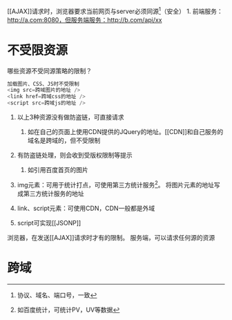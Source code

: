 [[AJAX]]请求时，浏览器要求当前网页与server必须同源[^1]（安全）
	1. 前端服务：http://a.com:8080，但服务端服务：http://b.com/api/xx
# 不受限资源
哪些资源不受同源策略的限制？
```js
加载图片、CSS、JS时不受限制
<img src=跨域图片的地址 />
<link href=跨域css的地址 />
<script src=跨域js的地址 />
```
1. 以上3种资源没有做防盗链，可直接请求
	1. 如在自己的页面上使用CDN提供的JQuery的地址。[[CDN]]和自己服务的域名是跨域的，但不受限制
2. 有防盗链处理，则会收到受版权限制等提示
	1. 如引用百度首页的图片

1. img元素：可用于统计打点，可使用第三方统计服务[^2]。
	将图片元素的地址写成第三方统计服务的地址
2. link、script元素：可使用CDN，CDN一般都是外域
3. script可实现[[JSONP]] 

浏览器，在发送[[AJAX]]请求时才有的限制。
服务端，可以请求任何源的资源
# 跨域


[^1]: 协议、域名、端口号，一致
[^2]: 如百度统计，可统计PV，UV等数据